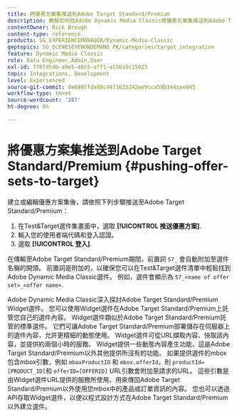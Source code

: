 ```yaml
---
title: 將優惠方案集推送到Adobe Target Standard/Premium
description: 瞭解如何從Adobe Dynamic Media Classic將優惠方案集推送到Adobe Target Standard/Premium。
contentOwner: Rick Brough
content-type: reference
products: SG_EXPERIENCEMANAGER/Dynamic-Media-Classic
geptopics: SG_SCENESEVENONDEMAND_PK/categories/target_integration
feature: Dynamic Media Classic
role: Data Engineer,Admin,User
exl-id: 778fd54b-a9e5-40c5-aff1-a156a5c15923
topic: Integrations, Development
level: Experienced
source-git-commit: de6997fda88c4471625242ee9cca59b344cee945
workflow-type: tm+mt
source-wordcount: '287'
ht-degree: 0%

---
```


# 將優惠方案集推送到Adobe Target Standard/Premium {#pushing-offer-sets-to-target}

建立或編輯優惠方案集後，請依照下列步驟推送至Adobe Target Standard/Premium：

1. 在Test&amp;Target選件集畫面中，選取 **[!UICONTROL 推送優惠方案]**.
1. 輸入您的使用者端代碼和登入認證。
1. 選取 **[!UICONTROL 登入]**.

在傳輸至Adobe Target Standard/Premium期間，前置詞 `S7_` 會自動附加至選件名稱的開頭。 前置詞是附加的，以確保您可以在Test&amp;Target選件清單中輕鬆找到Adobe Dynamic Media Classic選件。 例如，選件會顯示為 `S7_<name of offer set>_<offer name>`.

Adobe Dynamic Media Classic深入探討Adobe Target Standard/Premium Widget選件。 您可以使用Widget選件在Adobe Target Standard/Premium上託管您自己的選件內容。 Widget選件類似於Adobe Target Standard/Premium託管的標準選件。 它們可讓Adobe Target Standard/Premium部署儲存在伺服器上的選件內容，允許更精細的動態使用。 Widget選件可從URL擷取內容、快取該內容，並提供約兩個小時的服務。 Widget提供一些動態內容產生功能，這是Adobe Target Standard/Preimium以外其他提供所沒有的功能。 如果提供選件的mbox包含mbox引數，例如 `mboxProductID` 和 `mbox.offerId`，則 `productId=[PRODUCT_ID]`和 `offerID=[OFFERID]` URL引數會附加至請求的URL。 這些引數是由Widget選件URL提供的服務所使用，用來傳回Adobe Target Standard/Premium以外使用您mbox中的產品或訂單資訊的內容。 您也可以透過API存取Widget選件，以便以程式設計方式在Adobe Target Standard/Premium以外建立選件。

